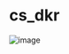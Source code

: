 # cs_dkr

![image](https://github.com/user-attachments/assets/07185c1f-751a-4621-9f3c-ced9b0a7eb19)

